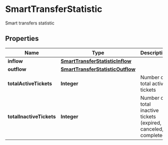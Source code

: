 

# SmartTransferStatistic

Smart transfers statistic

## Properties

| Name | Type | Description | Notes |
|------------ | ------------- | ------------- | -------------|
|**inflow** | [**SmartTransferStatisticInflow**](SmartTransferStatisticInflow.md) |  |  |
|**outflow** | [**SmartTransferStatisticOutflow**](SmartTransferStatisticOutflow.md) |  |  |
|**totalActiveTickets** | **Integer** | Number of total active tickets |  |
|**totalInactiveTickets** | **Integer** | Number of total inactive tickets (expired, canceled, completed) |  |



